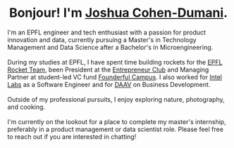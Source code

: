 <h1 align="center"> Bonjour! I'm <a href="https://in.linkedin.com/in/joshua-cohen-dumani/"><b>Joshua Cohen-Dumani</b></a>.</h1>

<p>I'm an EPFL engineer and tech enthusiast with a passion for product innovation and data, currently pursuing a Master's in Technology Management and Data Science after a Bachelor's in Microengineering.
</br></br>
During my studies at EPFL, I have spent time building rockets for the <a href="https://epflrocketteam.ch/" target="_blank" rel="noopener noreferrer">EPFL Rocket Team</a>, been President at the <a href="https://www.ec-epfl-unil.org/" target="_blank" rel="noopener noreferrer">Entrepreneur Club</a> and Managing Partner at student-led VC fund <a href="https://www.campus.founderful.com/" target="_blank" rel="noopener noreferrer">Founderful Campus</a>. I also worked for <a href="https://www.intel.com/content/www/us/en/research/neuromorphic-computing.html" target="_blank" rel="noopener noreferrer">Intel Labs</a> as a Software Engineer and for <a href="https://www.daav.ch/" target="_blank" rel="noopener noreferrer">DAAV</a> on Business Development.
</br></br>
Outside of my professional pursuits, I enjoy exploring nature, photography, and cooking.
</br></br>
I'm currently on the lookout for a place to complete my master's internship, preferably in a product management or data scientist role. Please feel free to reach out if you are interested in chatting!</p>
<!--
**j0shcd/j0shcd** is a ✨ _special_ ✨ repository because its `README.md` (this file) appears on your GitHub profile.

Here are some ideas to get you started:

- 🔭 I’m currently working on ...
- 🌱 I’m currently learning ...
- 👯 I’m looking to collaborate on ...
- 🤔 I’m looking for help with ...
- 💬 Ask me about ...
- 📫 How to reach me: ...
- 😄 Pronouns: ...
- ⚡ Fun fact: ...
-->
